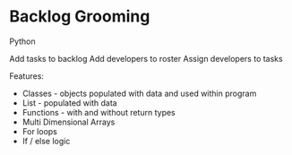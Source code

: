 # Backlog Grooming

Python

Add tasks to backlog
Add developers to roster
Assign developers to tasks

Features: 
* Classes - objects populated with data and used within program
* List - populated with data
* Functions - with and without return types
* Multi Dimensional Arrays
* For loops
* If / else logic

